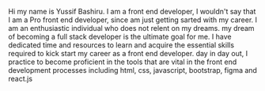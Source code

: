 
Hi my name is Yussif Bashiru. I am a front end developer, I wouldn't say that I am a Pro front end developer, since am just getting sarted with my career. I am an enthusiastic individual who does not relent on my dreams. my dream of becoming a full stack developer is the ultimate goal for me. I have dedicated time and resources to learn and acquire the essential skills required to kick start my career as a front end developer. day in day out, I practice to become proficient in the tools that are vital in the front end development processes including html, css, javascript, bootstrap, figma and react.js
